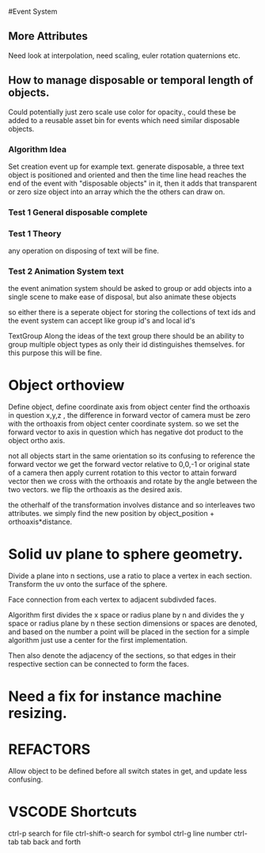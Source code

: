 #Event System
## More Attributes
Need look at interpolation, need scaling, euler rotation quaternions etc.
## How to manage disposable or temporal length of objects.
Could potentially just zero scale use color for opacity., could these be added
to a reusable asset bin for events which
need similar disposable objects.
### Algorithm Idea
Set creation event up for example text.
generate disposable, a three text object is positioned and oriented and then the time line head reaches the end of the event with "disposable objects" in it, then it adds that transparent or zero size object into an array which the the others can draw on.
### Test 1 General disposable complete
### Test 1 Theory
any operation on disposing of text will be fine.
### Test 2 Animation System text
the event animation system should be asked
to group or add objects into a single scene
to make ease of disposal, but also animate these
objects

so either there is a seperate object for
storing the collections of text ids
and the event system can accept like group id's
and local id's

TextGroup
Along the ideas of the text group
there should be an ability to group
multiple object types
as only their id distinguishes themselves.
for this purpose this will be fine.

# Object orthoview
Define object, define coordinate axis from object center
find the orthoaxis in question x,y,z , the difference in forward vector of camera
must be zero with the orthoaxis from object center coordinate system.
so we set the forward vector to axis in question which has negative dot product to
the object ortho axis.

not all objects start in the same orientation so its confusing to reference the forward vector
we get the forward vector relative to 0,0,-1 or original state of a camera
then apply current rotation to this vector to attain forward vector
then we cross with the orthoaxis and rotate by the angle between the two vectors.
we flip the orthoaxis as the desired axis.

the otherhalf of the transformation involves distance and so interleaves two attributes.
we simply find the new position by object_position + orthoaxis*distance.

# Solid uv plane to sphere geometry.
Divide a plane into n sections, use a ratio to place a vertex in each section.
Transform the uv onto the surface of the sphere.

Face connection from each vertex to adjacent subdivded faces.

Algorithm
first divides the x space or radius plane by n
and divides the y space or radius plane by n
these section dimensions or spaces are denoted, and based
on the number a point will be placed in the section for a simple
algorithm just use a center for the first implementation.

Then also denote the adjacency of the sections, so that edges in their respective section can be connected to form the faces.

# Need a fix for instance machine resizing.



# REFACTORS
Allow object to be defined before all switch states in get, and update less confusing.


# VSCODE Shortcuts
ctrl-p search for file
ctrl-shift-o search for symbol
ctrl-g line number
ctrl-tab tab back and forth